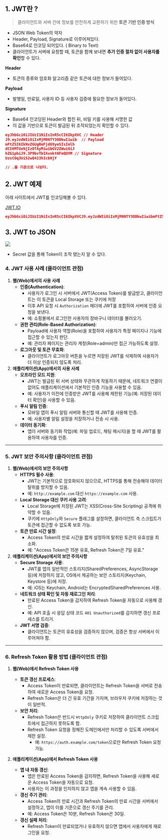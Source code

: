 ## 1. JWT란 ?

> 클라이언트와 서버 간에 정보를 안전하게 교환하기 위한 **토큰 기반 인증 방식**
> 
- JSON Web Token의 약자
- Header, Payload, Signature로 이루어져있다.
- Base64로 인코딩 되어있다. ( Binary to Text)
- 클라이언트가 서버에 요청할 때, 토큰을 함께 보내면 **추가 인증 절차 없이 사용자를 확인**할 수 있다.

**Header**

- 토큰의 종류와 암호화 알고리즘 같은 토큰에 대한 정보가 들어있다.

**Payload** 

- 발행일, 만료일, 사용자 ID 등 사용자 검증에 필요한 정보가 들어있다.

**Signature**

- Base64 인코딩된 Header와 합친 뒤, 비밀 키를 사용해 서명한 값
- 이 값을 기반으로 토큰이 발급된 뒤 조작되었는지 확인할 수 있다.

```json
eyJhbGciOiJIUzI1NiIsInR5cCI6IkpXVC // Header
J9.eyJzdWIiOiIxMjM0NTY3ODkwIiwib  // Payload
mFtZSI6IkNvZGUgRmFjdG9yeSIsImlh
dCI6MTUxNjIzOTAyMiwibGV2ZWwiOiJ
hZG1pbiJ9.3P9bvTbIAvnktNFmQUYM // Signature
UzsCOq3UiS2wQ423hIcbHjY

// .을 기준으로 나뉜다. 
```

## 2. JWT 예제

아래 사이트에서 JWT를 인코딩해볼 수 있다. 

[JWT.IO](https://jwt.io/)

```json
eyJhbGciOiJIUzI1NiIsInR5cCI6IkpXVCJ9.eyJzdWIiOiIxMjM0NTY3ODkwIiwibmFtZSI6IkNvZGUgRmFjdG9yeSIsImlhdCI6MTUxNjIzOTAyMiwibGV2ZWwiOiJhZG1pbiJ9.3P9bvTbIAvnktNFmQUYMUzsCOq3UiS2wQ423hIcbHjY
```

## 3. JWT to JSON
![](https://velog.velcdn.com/images/hyeminililo/post/71dd3771-c8fc-47a1-a342-77f770fc721c/image.png)


- Secret 값을 통해 Token이 조작 됐는지 알 수 있다.

### **4. JWT 사용 사례 (클라이언트 관점)**

1. **웹(Web)에서의 사용 사례**
    - **인증(Authentication)**:
        - 사용자가 로그인 시 서버에서 JWT(Access Token)를 발급받고, 클라이언트는 이 토큰을 Local Storage 또는 쿠키에 저장
        - 이후 API 요청 시 `Authorization` 헤더에 JWT를 포함하여 서버에 인증 요청을 보낸다.
        - 예: 쇼핑몰에서 로그인한 사용자의 장바구니 데이터를 불러오기.
    - **권한 관리(Role-Based Authorization)**:
        - Payload에 사용자 역할(Role)을 포함하여 사용자가 특정 페이지나 기능에 접근할 수 있는지 판단.
        - 예: 관리자 페이지는 관리자 계정(Role=admin)만 접근 가능하도록 설정.
    - **로그아웃 및 토큰 무효화**:
        - 클라이언트가 로그아웃 버튼을 누르면 저장된 JWT를 삭제하여 사용자가 더 이상 인증되지 않도록 처리.
2. **애플리케이션(App)에서의 사용 사례**
    - **오프라인 모드 지원**:
        - JWT는 발급된 뒤 서버 상태와 무관하게 작동하기 때문에, 네트워크 연결이 없어도 애플리케이션에서 기본적인 인증 기능을 사용할 수 있음.
        - 예: 사용자가 이전에 인증받은 JWT를 사용해 제한된 기능(예: 저장된 데이터 확인)을 사용할 수 있음.
    - **푸시 알림 인증**:
        - 모바일 앱이 푸시 알림 서버와 통신할 때 JWT를 사용해 인증.
        - 예: 사용자별 알림 설정을 저장하거나 전송 시 사용.
    - **데이터 동기화**:
        - 앱이 서버와 동기화 작업(예: 파일 업로드, 채팅 메시지)을 할 때 JWT를 활용하여 사용자를 인증.

---

### **5. JWT 보안 주의사항 (클라이언트 관점)**

1. **웹(Web)에서의 보안 주의사항**
    - **HTTPS 필수 사용**:
        - JWT는 기본적으로 암호화되지 않으므로, HTTPS를 통해 전송해야 데이터 탈취를 방지할 수 있음.
        - 예: `http://example.com` 대신 `https://example.com` 사용.
    - **Local Storage 대신 쿠키 사용 고려**:
        - Local Storage에 저장된 JWT는 XSS(Cross-Site Scripting) 공격에 취약할 수 있음.
        - 쿠키에 `HttpOnly`와 `Secure` 플래그를 설정하면, 클라이언트 측 스크립트가 토큰에 접근할 수 없도록 보호 가능.
    - **토큰 만료 시간 설정**:
        - Access Token의 만료 시간을 짧게 설정하여 탈취된 토큰의 유효성을 최소화.
        - 예: "Access Token은 15분 유효, Refresh Token은 7일 유효."
2. **애플리케이션(App)에서의 보안 주의사항**
    - **Secure Storage 사용**:
        - JWT를 앱의 일반적인 스토리지(SharedPreferences, AsyncStorage 등)에 저장하지 않고, OS에서 제공하는 보안 스토리지(Keychain, Keystore 등)에 저장.
        - 예: iOS는 Keychain, Android는 EncryptedSharedPreferences 사용.
    - **네트워크 상태 확인 및 자동 재로그인 처리**:
        - 만료된 Access Token을 감지하여 Refresh Token을 자동으로 사용해 갱신.
        - 예: API 호출 시 응답 상태 코드 `401 Unauthorized`를 감지하면 갱신 프로세스를 트리거.
    - **JWT 서명 검증**:
        - 클라이언트는 토큰의 유효성을 검증하지 않으며, 검증은 항상 서버에서 이루어져야 함.

---

### **6. Refresh Token 활용 방법 (클라이언트 관점)**

1. **웹(Web)에서 Refresh Token 사용**
    - **토큰 갱신 프로세스**:
        - Access Token이 만료되면, 클라이언트는 Refresh Token을 서버로 전송하여 새로운 Access Token을 요청.
        - Refresh Token은 더 긴 유효 기간을 가지며, 브라우저 쿠키에 저장하는 것이 일반적.
    - **보안 처리**:
        - Refresh Token은 반드시 `HttpOnly` 쿠키로 저장하여 클라이언트 스크립트에서 접근하지 못하도록 함.
        - Refresh Token 요청을 정해진 도메인에서만 처리할 수 있도록 서버에서 제한 설정.
            - 예: `https://auth.example.com/token`으로만 Refresh Token 요청 가능.
            
2. **애플리케이션(App)에서 Refresh Token 사용**
    - **앱 내 자동 갱신**:
        - 앱은 만료된 Access Token을 감지하면, Refresh Token을 사용해 새로운 Access Token을 자동으로 요청.
        - 사용자는 이 과정을 인지하지 않고 앱을 계속 사용할 수 있음.
    - **갱신 주기 관리**:
        - Access Token의 만료 시간과 Refresh Token의 만료 시간을 서버에서 설정하고, 앱이 이를 기준으로 갱신 주기를 관리.
        - 예: Access Token은 10분, Refresh Token은 30일.
    - **갱신 실패 처리**:
        - Refresh Token이 만료되었거나 유효하지 않으면 앱에서 사용자에게 재로그인을 요청.